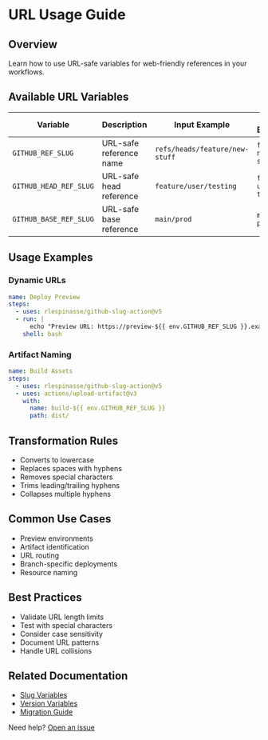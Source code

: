 # URL Usage Guide

## Overview

Learn how to use URL-safe variables for web-friendly references in your workflows.

## Available URL Variables

| Variable               | Description             | Input Example                  | Output Example         |
| ---------------------- | ----------------------- | ------------------------------ | ---------------------- |
| `GITHUB_REF_SLUG`      | URL-safe reference name | `refs/heads/feature/new-stuff` | `feature-new-stuff`    |
| `GITHUB_HEAD_REF_SLUG` | URL-safe head reference | `feature/user/testing`         | `feature-user-testing` |
| `GITHUB_BASE_REF_SLUG` | URL-safe base reference | `main/prod`                    | `main-prod`            |

## Usage Examples

### Dynamic URLs

```yaml
name: Deploy Preview
steps:
  - uses: rlespinasse/github-slug-action@v5
  - run: |
      echo "Preview URL: https://preview-${{ env.GITHUB_REF_SLUG }}.example.com"
    shell: bash
```

### Artifact Naming

```yaml
name: Build Assets
steps:
  - uses: rlespinasse/github-slug-action@v5
  - uses: actions/upload-artifact@v3
    with:
      name: build-${{ env.GITHUB_REF_SLUG }}
      path: dist/
```

## Transformation Rules

- Converts to lowercase
- Replaces spaces with hyphens
- Removes special characters
- Trims leading/trailing hyphens
- Collapses multiple hyphens

## Common Use Cases

- Preview environments
- Artifact identification
- URL routing
- Branch-specific deployments
- Resource naming

## Best Practices

- Validate URL length limits
- Test with special characters
- Consider case sensitivity
- Document URL patterns
- Handle URL collisions

## Related Documentation

- [Slug Variables](slug-variables.md)
- [Version Variables](version-variables.md)
- [Migration Guide](migration-guide.md)

Need help? [Open an issue](https://github.com/rlespinasse/github-slug-action/issues/new)
